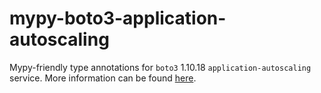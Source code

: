 # mypy-boto3-application-autoscaling

Mypy-friendly type annotations for `boto3` 1.10.18 `application-autoscaling` service.
More information can be found [here](https://github.com/vemel/mypy_boto3).